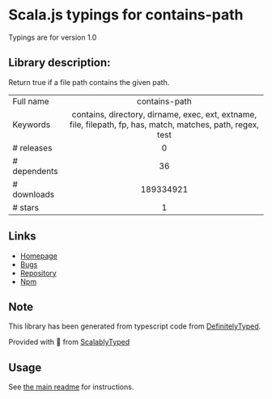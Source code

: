
# Scala.js typings for contains-path

Typings are for version 1.0

## Library description:
Return true if a file path contains the given path.

|                    |                 |
| ------------------ | :-------------: |
| Full name          | contains-path |
| Keywords           | contains, directory, dirname, exec, ext, extname, file, filepath, fp, has, match, matches, path, regex, test |
| # releases         | 0 |
| # dependents       | 36 |
| # downloads        | 189334921 |
| # stars            | 1 |

## Links
- [Homepage](https://github.com/jonschlinkert/contains-path)
- [Bugs](https://github.com/jonschlinkert/contains-path/issues)
- [Repository](https://github.com/jonschlinkert/contains-path)
- [Npm](https://www.npmjs.com/package/contains-path)
    


## Note
This library has been generated from typescript code from [DefinitelyTyped](https://definitelytyped.org).

Provided with :purple_heart: from [ScalablyTyped](https://github.com/oyvindberg/ScalablyTyped)

## Usage
See [the main readme](../../readme.md) for instructions.


